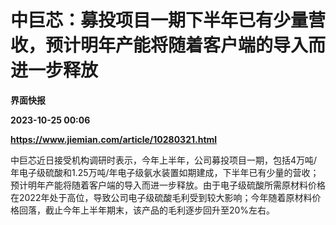 # 中巨芯：募投项目一期下半年已有少量营收，预计明年产能将随着客户端的导入而进一步释放
**界面快报**

**2023-10-25 00:06**

**https://www.jiemian.com/article/10280321.html**

中巨芯近日接受机构调研时表示，今年上半年，公司募投项目一期，包括4万吨/年电子级硫酸和1.25万吨/年电子级氨水装置如期建成，下半年已有少量的营收；预计明年产能将随着客户端的导入而进一步释放。由于电子级硫酸所需原材料价格在2022年处于高位，导致公司电子级硫酸毛利受到较大影响；今年随着原材料价格回落，截止今年上半年期末，该产品的毛利逐步回升至20%左右。